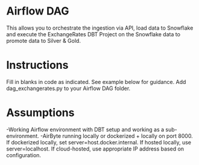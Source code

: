 # Airflow DAG
This allows you to orchestrate the ingestion via API, load data to Snowflake and execute the ExchangeRates DBT Project on the Snowflake data to promote data to Silver & Gold.

# Instructions
Fill in blanks in code as indicated. See example below for guidance.
Add dag_exchangerates.py to your Airflow DAG folder.

# Assumptions
-Working Airflow environment with DBT setup and working as a sub-environment.
-AirByte running locally or dockerized + locally on port 8000. If dockerized locally, set server=host.docker.internal. If hosted locally, use server=localhost. If cloud-hosted, use appropriate IP address based on configuration.